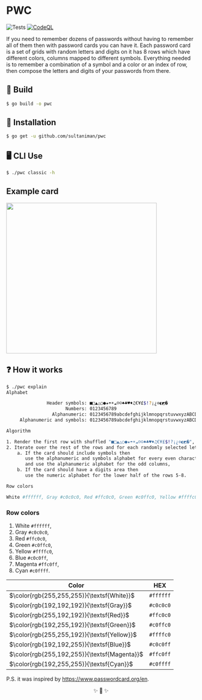 # PWC

![Tests](https://github.com/imanhodjaev/pwc/actions/workflows/run-tests.yml/badge.svg)
[![CodeQL](https://github.com/sultaniman/pwc/actions/workflows/codeql-analysis.yml/badge.svg)](https://github.com/sultaniman/pwc/actions/workflows/codeql-analysis.yml)

If you need to remember dozens of passwords without having to remember all of them
then with password cards you can have it.
Each password card is a set of grids with random letters and digits on it has 8 rows
which have different colors, columns mapped to different symbols.
Everything needed is to remember a combination of a symbol and a color or an index of row,
then compose the letters and digits of your passwords from there.

## 🔨 Build

```sh
$ go build -o pwc
```

## 💾 Installation

```sh
$ go get -u github.com/sultaniman/pwc
```

## 🖥️ CLI Use

```sh
$ ./pwc classic -h
```

## Example card

<p>
<img src="https://raw.githubusercontent.com/sultaniman/pwc/main/example/password-card.jpg" width="400"/>
</p>

## ❓ How it works

```sh
$ ./pwc explain
Alphabet

               Header symbols: ■□▲△○●★☂☀☁☹☺♠♣♥♦♫€¥£$!?¡¿⊙◐◩�
                      Numbers: 0123456789
                 Alphanumeric: 0123456789abcdefghijklmnopqrstuvwxyzABCDEFGHIJKLMNOPQRSTUVWXYZ
     Alphanumeric and symbols: 0123456789abcdefghijklmnopqrstuvwxyzABCDEFGHIJKLMNOPQRSTUVWXYZ@#$%!&(MISSING)*<>?€+{}[]()/\

Algorithm

1. Render the first row with shuffled "■□▲△○●★☂☀☁☹☺♠♣♥♦♫€¥£$!?¡¿⊙◐◩�",
2. Iterate over the rest of the rows and for each randomly selected letter we shuffle the entire alphabet
    a. If the card should include symbols then
       use the alphanumeric and symbols alphabet for every even character
       and use the alphanumeric alphabet for the odd columns,
    b. If the card should have a digits area then
       use the numeric alphabet for the lower half of the rows 5-8.

Row colors

White #ffffff, Gray #c0c0c0, Red #ffc0c0, Green #c0ffc0, Yellow #ffffc0, Blue #c0c0ff, Magenta #ffc0ff, Cyan #c0ffff
```

### Row colors

1. White `#ffffff`,
2. Gray `#c0c0c0`,
3. Red `#ffc0c0`,
4. Green `#c0ffc0`,
5. Yellow `#ffffc0`,
6. Blue `#c0c0ff`,
7. Magenta `#ffc0ff`,
8. Cyan `#c0ffff`.


| Color | HEX |
|------|-----|
| $\color{rgb(255,255,255)}{\textsf{White}}$ | `#ffffff` |
| $\color{rgb(192,192,192)}{\textsf{Gray}}$ | `#c0c0c0` |
| $\color{rgb(255,192,192)}{\textsf{Red}}$ | `#ffc0c0` |
| $\color{rgb(192,255,192)}{\textsf{Green}}$ | `#c0ffc0` |
| $\color{rgb(255,255,192)}{\textsf{Yellow}}$ | `#ffffc0` |
| $\color{rgb(192,192,255)}{\textsf{Blue}}$ | `#c0c0ff` |
| $\color{rgb(255,192,255)}{\textsf{Magenta}}$ | `#ffc0ff` |
| $\color{rgb(192,255,255)}{\textsf{Cyan}}$ | `#c0ffff` |

P.S. it was inspired by https://www.passwordcard.org/en.

<p align="center">✨ 🚀 ✨</p>
